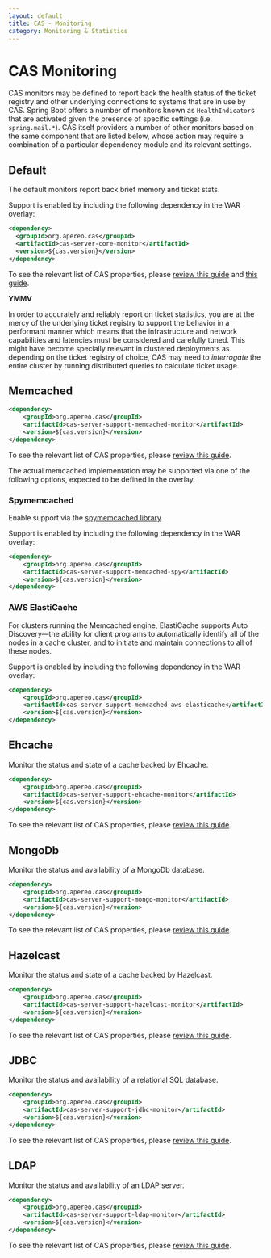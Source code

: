 ```yaml
---
layout: default
title: CAS - Monitoring
category: Monitoring & Statistics
---
```


# CAS Monitoring

CAS monitors may be defined to report back the health status of the ticket registry and other underlying connections to systems that are in use by CAS. Spring Boot offers a number of monitors known as `HealthIndicator`s that are activated given the presence of specific settings (i.e. `spring.mail.*`). CAS itself providers a number of other monitors based on the same component that are listed below, whose action may require a combination of a particular dependency module and its relevant settings.

## Default

The default monitors report back brief memory and ticket stats.

Support is enabled by including the following dependency in the WAR overlay:

```xml
<dependency>
  <groupId>org.apereo.cas</groupId>
  <artifactId>cas-server-core-monitor</artifactId>
  <version>${cas.version}</version>
</dependency>
```

To see the relevant list of CAS properties, please [review this guide](../configuration/Configuration-Properties.html#monitoring)
and [this guide](../configuration/Configuration-Properties.html#memory).

<div class="alert alert-warning"><strong>YMMV</strong><p>In order to accurately and reliably report on ticket statistics, you are at the mercy of the underlying ticket registry to support the behavior in a performant manner which means that the infrastructure and network capabilities and latencies must be considered and carefully tuned. This might have become specially relevant in clustered deployments as depending on the ticket registry of choice, CAS may need to <i>interrogate</i> the entire cluster by running distributed queries to calculate ticket usage.</p></div>

## Memcached

```xml
<dependency>
    <groupId>org.apereo.cas</groupId>
    <artifactId>cas-server-support-memcached-monitor</artifactId>
    <version>${cas.version}</version>
</dependency>
```

To see the relevant list of CAS properties, please [review this guide](../configuration/Configuration-Properties.html#memcached-monitors).

The actual memcached implementation may be supported via one of the following options, expected to be defined in the overlay.

###  Spymemcached

Enable support via the [spymemcached library](https://code.google.com/p/spymemcached/). 

Support is enabled by including the following dependency in the WAR overlay:

```xml
<dependency>
    <groupId>org.apereo.cas</groupId>
    <artifactId>cas-server-support-memcached-spy</artifactId>
    <version>${cas.version}</version>
</dependency>
```

### AWS ElastiCache

For clusters running the Memcached engine, ElastiCache supports Auto Discovery—the ability 
for client programs to automatically identify all of the nodes in a cache cluster, 
and to initiate and maintain connections to all of these nodes. 

Support is enabled by including the following dependency in the WAR overlay:

```xml
<dependency>
    <groupId>org.apereo.cas</groupId>
    <artifactId>cas-server-support-memcached-aws-elasticache</artifactId>
    <version>${cas.version}</version>
</dependency>
```

## Ehcache

Monitor the status and state of a cache backed by Ehcache.

```xml
<dependency>
    <groupId>org.apereo.cas</groupId>
    <artifactId>cas-server-support-ehcache-monitor</artifactId>
    <version>${cas.version}</version>
</dependency>
```

To see the relevant list of CAS properties, please [review this guide](../configuration/Configuration-Properties.html#cache-monitors).

## MongoDb

Monitor the status and availability of a MongoDb database.

```xml
<dependency>
    <groupId>org.apereo.cas</groupId>
    <artifactId>cas-server-support-mongo-monitor</artifactId>
    <version>${cas.version}</version>
</dependency>
```

To see the relevant list of CAS properties, please [review this guide](../configuration/Configuration-Properties.html#mongodb-monitors).

## Hazelcast

Monitor the status and state of a cache backed by Hazelcast.

```xml
<dependency>
    <groupId>org.apereo.cas</groupId>
    <artifactId>cas-server-support-hazelcast-monitor</artifactId>
    <version>${cas.version}</version>
</dependency>
```

To see the relevant list of CAS properties, please [review this guide](../configuration/Configuration-Properties.html#cache-monitors).

## JDBC

Monitor the status and availability of a relational SQL database.

```xml
<dependency>
    <groupId>org.apereo.cas</groupId>
    <artifactId>cas-server-support-jdbc-monitor</artifactId>
    <version>${cas.version}</version>
</dependency>
```

To see the relevant list of CAS properties, please [review this guide](../configuration/Configuration-Properties.html#database-monitoring).

## LDAP

Monitor the status and availability of an LDAP server.

```xml
<dependency>
    <groupId>org.apereo.cas</groupId>
    <artifactId>cas-server-support-ldap-monitor</artifactId>
    <version>${cas.version}</version>
</dependency>
```

To see the relevant list of CAS properties, please [review this guide](../configuration/Configuration-Properties.html#ldap-server-monitoring).
